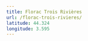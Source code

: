 ```yaml
---
title: Florac Trois Rivières
url: /florac-trois-rivieres/
latitude: 44.324
longitude: 3.595
---
```

